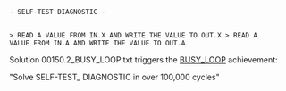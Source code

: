 <code>
- SELF-TEST DIAGNOSTIC -

\> READ A VALUE FROM IN.X AND WRITE THE VALUE TO OUT.X
\> READ A VALUE FROM IN.A AND WRITE THE VALUE TO OUT.A
</code>

Solution 00150.2_BUSY_LOOP.txt triggers the
[BUSY_LOOP](http://steamcommunity.com/stats/370360/achievements/) achievement:

"Solve SELF-TEST_ DIAGNOSTIC in over 100,000 cycles"

